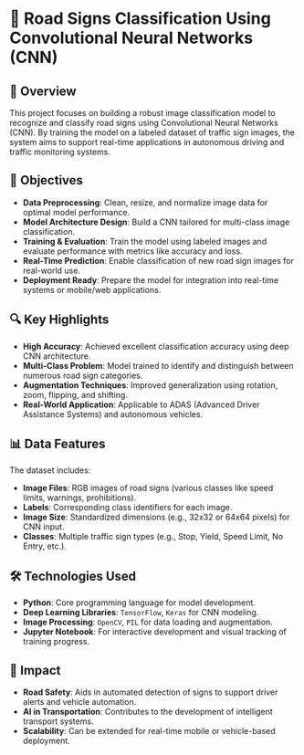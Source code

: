 # 🚦 Road Signs Classification Using Convolutional Neural Networks (CNN)

## 📄 Overview
This project focuses on building a robust image classification model to recognize and classify road signs using Convolutional Neural Networks (CNN). By training the model on a labeled dataset of traffic sign images, the system aims to support real-time applications in autonomous driving and traffic monitoring systems.

## 🎯 Objectives
- **Data Preprocessing**: Clean, resize, and normalize image data for optimal model performance.  
- **Model Architecture Design**: Build a CNN tailored for multi-class image classification.  
- **Training & Evaluation**: Train the model using labeled images and evaluate performance with metrics like accuracy and loss.  
- **Real-Time Prediction**: Enable classification of new road sign images for real-world use.  
- **Deployment Ready**: Prepare the model for integration into real-time systems or mobile/web applications.  

## 🔍 Key Highlights
- **High Accuracy**: Achieved excellent classification accuracy using deep CNN architecture.  
- **Multi-Class Problem**: Model trained to identify and distinguish between numerous road sign categories.  
- **Augmentation Techniques**: Improved generalization using rotation, zoom, flipping, and shifting.  
- **Real-World Application**: Applicable to ADAS (Advanced Driver Assistance Systems) and autonomous vehicles.  

## 📊 Data Features
The dataset includes:
- **Image Files**: RGB images of road signs (various classes like speed limits, warnings, prohibitions).  
- **Labels**: Corresponding class identifiers for each image.  
- **Image Size**: Standardized dimensions (e.g., 32x32 or 64x64 pixels) for CNN input.  
- **Classes**: Multiple traffic sign types (e.g., Stop, Yield, Speed Limit, No Entry, etc.).  

## 🛠️ Technologies Used
- **Python**: Core programming language for model development.  
- **Deep Learning Libraries**: `TensorFlow`, `Keras` for CNN modeling.  
- **Image Processing**: `OpenCV`, `PIL` for data loading and augmentation.  
- **Jupyter Notebook**: For interactive development and visual tracking of training progress.  

## 🚀 Impact
- **Road Safety**: Aids in automated detection of signs to support driver alerts and vehicle automation.  
- **AI in Transportation**: Contributes to the development of intelligent transport systems.  
- **Scalability**: Can be extended for real-time mobile or vehicle-based deployment.  

